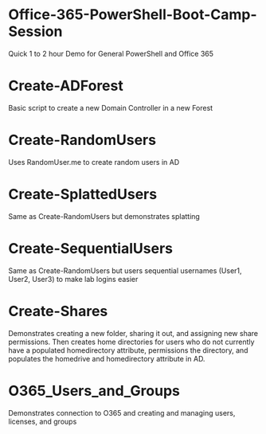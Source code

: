 # Office-365-PowerShell-Boot-Camp-Session
Quick 1 to 2 hour Demo for General PowerShell and Office 365

# Create-ADForest 
Basic script to create a new Domain Controller in a new Forest

# Create-RandomUsers
Uses RandomUser.me to create random users in AD

# Create-SplattedUsers
Same as Create-RandomUsers but demonstrates splatting

# Create-SequentialUsers
Same as Create-RandomUsers but users sequential usernames (User1, User2, User3) to make lab logins easier

# Create-Shares
Demonstrates creating a new folder, sharing it out, and assigning new share permissions. Then creates home directories for users who do not currently have a populated homedirectory attribute, permissions the directory, and populates the homedrive and homedirectory attribute in AD. 

# O365_Users_and_Groups
Demonstrates connection to O365 and creating and managing users, licenses, and groups

